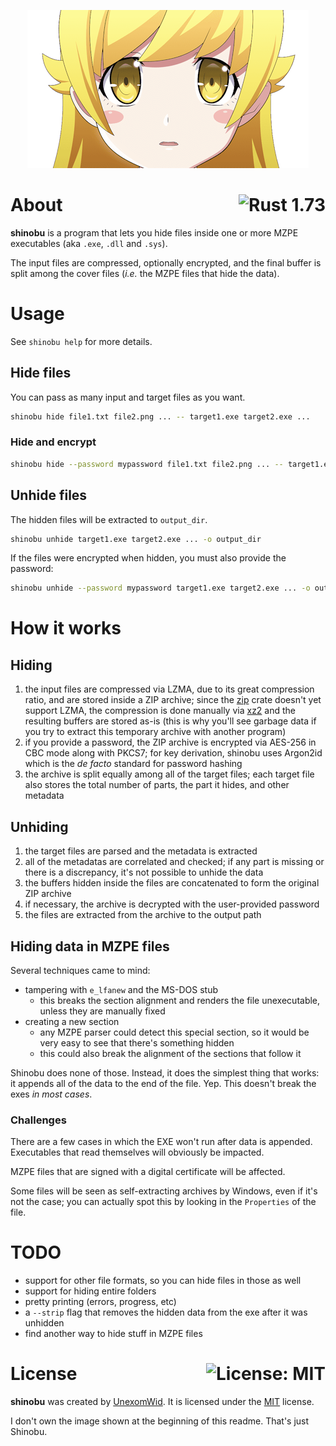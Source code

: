 <p align="center">
  <img src="public/shinobu.png" width="450" height="253" alt="shinobu">
</p>

# About <a href="https://en.wikipedia.org/wiki/C%2B%2B17"><img align="right" src="https://img.shields.io/badge/Rust-1%2E17-f74c00?logo=Rust" alt="Rust 1.73" /></a>

**shinobu** is a program that lets you hide files inside one or more MZPE executables (aka `.exe`, `.dll` and `.sys`).

The input files are compressed, optionally encrypted, and the final buffer is split among the cover files (*i.e.* the MZPE files that hide the data).

# Usage

See `shinobu help` for more details.

## Hide files

You can pass as many input and target files as you want.

```sh
shinobu hide file1.txt file2.png ... -- target1.exe target2.exe ...
```

### Hide and encrypt

```sh
shinobu hide --password mypassword file1.txt file2.png ... -- target1.exe target2.exe ...
```

## Unhide files

The hidden files will be extracted to `output_dir`.

```sh
shinobu unhide target1.exe target2.exe ... -o output_dir
```

If the files were encrypted when hidden, you must also provide the password:

```sh
shinobu unhide --password mypassword target1.exe target2.exe ... -o output_dir
```

# How it works

## Hiding

1. the input files are compressed via LZMA, due to its great compression ratio,
and are stored inside a ZIP archive; since the [zip](https://crates.io/crates/zip) crate doesn't yet support LZMA, the compression
is done manually via [xz2](https://crates.io/crates/xz2) and the resulting buffers are stored as-is (this is why you'll see garbage data if
you try to extract this temporary archive with another program)
1. if you provide a password, the ZIP archive is encrypted via AES-256 in CBC mode along with PKCS7;
for key derivation, shinobu uses Argon2id which is the *de facto* standard for password hashing
1. the archive is split equally among all of the target files; each target file
also stores the total number of parts, the part it hides, and other metadata

## Unhiding

1. the target files are parsed and the metadata is extracted
1. all of the metadatas are correlated and checked; if any part is missing or there is a discrepancy,
it's not possible to unhide the data
1. the buffers hidden inside the files are concatenated to form the original ZIP archive
1. if necessary, the archive is decrypted with the user-provided password
1. the files are extracted from the archive to the output path

## Hiding data in MZPE files

Several techniques came to mind:

- tampering with `e_lfanew` and the MS-DOS stub
  - this breaks the section alignment and renders the file unexecutable, unless they are manually fixed
- creating a new section
  - any MZPE parser could detect this special section, so it would be very easy to see
  that there's something hidden
  - this could also break the alignment of the sections that follow it

Shinobu does none of those. Instead, it does the simplest thing that works: it appends all of the data
to the end of the file. Yep. This doesn't break the exes *in most cases*.

### Challenges

There are a few cases in which the EXE won't run after data is appended. Executables
that read themselves will obviously be impacted.

MZPE files that are signed with a digital certificate will be affected.

Some files will be seen as self-extracting archives by Windows, even if it's not the case; you can actually spot this by looking in the `Properties`
of the file.

# TODO

- support for other file formats, so you can hide files in those as well
- support for hiding entire folders
- pretty printing (errors, progress, etc)
- a `--strip` flag that removes the hidden data from the exe after it was unhidden
- find another way to hide stuff in MZPE files

# License <a href="https://github.com/UnexomWid/shinobu/blob/master/LICENSE"><img align="right" src="https://img.shields.io/badge/License-MIT-blue.svg" alt="License: MIT" /></a>

**shinobu** was created by [UnexomWid](https://uw.exom.dev). It is licensed under the [MIT](https://github.com/UnexomWid/X10/blob/master/LICENSE) license.

I don't own the image shown at the beginning of this readme. That's just Shinobu.